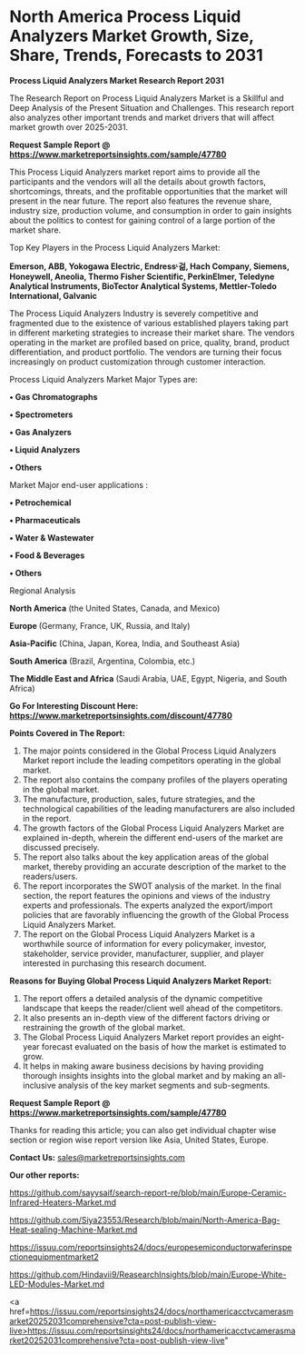 # North America Process Liquid Analyzers Market Growth, Size, Share, Trends, Forecasts to 2031

<strong>Process Liquid Analyzers Market Research Report 2031</strong>

The Research Report on Process Liquid Analyzers Market is a Skillful and Deep Analysis of the Present Situation and Challenges. This research report also analyzes other important trends and market drivers that will affect market growth over 2025-2031.

<strong>Request Sample Report @ <a href=https://www.marketreportsinsights.com/sample/47780>https://www.marketreportsinsights.com/sample/47780</a></strong>

This Process Liquid Analyzers market report aims to provide all the participants and the vendors will all the details about growth factors, shortcomings, threats, and the profitable opportunities that the market will present in the near future. The report also features the revenue share, industry size, production volume, and consumption in order to gain insights about the politics to contest for gaining control of a large portion of the market share.

Top Key Players in the Process Liquid Analyzers Market:

<strong>Emerson, ABB, Yokogawa Electric, Endressᶫ걺, Hach Company, Siemens, Honeywell, Aneolia, Thermo Fisher Scientific, PerkinElmer, Teledyne Analytical Instruments, BioTector Analytical Systems, Mettler-Toledo International, Galvanic</strong>

The Process Liquid Analyzers Industry is severely competitive and fragmented due to the existence of various established players taking part in different marketing strategies to increase their market share. The vendors operating in the market are profiled based on price, quality, brand, product differentiation, and product portfolio. The vendors are turning their focus increasingly on product customization through customer interaction.

Process Liquid Analyzers Market Major Types are:

<strong>•  Gas Chromatographs

•  Spectrometers

•  Gas Analyzers

•  Liquid Analyzers

•  Others</strong>

Market Major end-user applications :

<strong>•  Petrochemical

•  Pharmaceuticals

•  Water & Wastewater

•  Food & Beverages

•  Others</strong>

Regional Analysis

</u><strong><b>North America</b></strong> (the United States, Canada, and Mexico)

<strong><b>Europe </b></strong>(Germany, France, UK, Russia, and Italy)

<strong><b>Asia-Pacific</b></strong> (China, Japan, Korea, India, and Southeast Asia)

<strong><b>South America</b></strong> (Brazil, Argentina, Colombia, etc.)

<strong><b>The Middle East and Africa</b></strong> (Saudi Arabia, UAE, Egypt, Nigeria, and South Africa)

<strong>Go For Interesting Discount Here: <a href=https://www.marketreportsinsights.com/discount/47780>https://www.marketreportsinsights.com/discount/47780</a></strong>

<strong>Points Covered in The Report:</strong>
<ol>
  <li>The major points considered in the Global Process Liquid Analyzers Market report include the leading competitors operating in the global market.</li>
  <li>The report also contains the company profiles of the players operating in the global market.</li>
  <li>The manufacture, production, sales, future strategies, and the technological capabilities of the leading manufacturers are also included in the report.</li>
  <li>The growth factors of the Global Process Liquid Analyzers Market are explained in-depth, wherein the different end-users of the market are discussed precisely.</li>
  <li>The report also talks about the key application areas of the global market, thereby providing an accurate description of the market to the readers/users.</li>
  <li>The report incorporates the SWOT analysis of the market. In the final section, the report features the opinions and views of the industry experts and professionals. The experts analyzed the export/import policies that are favorably influencing the growth of the Global Process Liquid Analyzers Market.</li>
  <li>The report on the Global Process Liquid Analyzers Market is a worthwhile source of information for every policymaker, investor, stakeholder, service provider, manufacturer, supplier, and player interested in purchasing this research document.</li>
</ol>
<strong>Reasons for Buying Global Process Liquid Analyzers Market Report:</strong>

<ol>
  <li>The report offers a detailed analysis of the dynamic competitive landscape that keeps the reader/client well ahead of the competitors.</li>
  <li>It also presents an in-depth view of the different factors driving or restraining the growth of the global market.</li>
  <li>The Global Process Liquid Analyzers Market report provides an eight-year forecast evaluated on the basis of how the market is estimated to grow.</li>
  <li>It helps in making aware business decisions by having providing thorough insights insights into the global market and by making an all-inclusive analysis of the key market segments and sub-segments.</li>
</ol>
<strong>Request Sample Report @ <a href=https://www.marketreportsinsights.com/sample/47780>https://www.marketreportsinsights.com/sample/47780</a></strong>


Thanks for reading this article; you can also get individual chapter wise section or region wise report version like Asia, United States, Europe.

<strong>Contact Us:</strong>
sales@marketreportsinsights.com

<strong>Our other reports:</strong>

<a href=https://github.com/sayysaif/search-report-re/blob/main/Europe-Ceramic-Infrared-Heaters-Market.md>https://github.com/sayysaif/search-report-re/blob/main/Europe-Ceramic-Infrared-Heaters-Market.md</a>

<a href=https://github.com/Siya23553/Research/blob/main/North-America-Bag-Heat-sealing-Machine-Market.md>https://github.com/Siya23553/Research/blob/main/North-America-Bag-Heat-sealing-Machine-Market.md</a>

<a href=https://issuu.com/reportsinsights24/docs/europesemiconductorwaferinspectionequipmentmarket2>https://issuu.com/reportsinsights24/docs/europesemiconductorwaferinspectionequipmentmarket2</a>

<a href=https://github.com/Hindavii9/ReasearchInsights/blob/main/Europe-White-LED-Modules-Market.md>https://github.com/Hindavii9/ReasearchInsights/blob/main/Europe-White-LED-Modules-Market.md</a>

<a href=https://issuu.com/reportsinsights24/docs/northamericacctvcamerasmarket20252031comprehensive?cta=post-publish-view-live>https://issuu.com/reportsinsights24/docs/northamericacctvcamerasmarket20252031comprehensive?cta=post-publish-view-live</a>"
